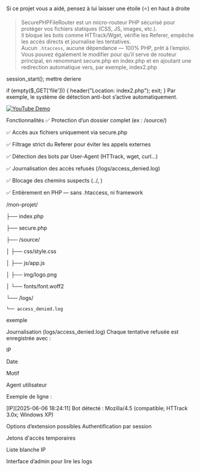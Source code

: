 Si ce projet vous a aidé, pensez à lui laisser une étoile (⭐) en haut à droite

> SecurePHPFileRouter est un micro-routeur PHP sécurisé pour protéger vos fichiers statiques (CSS, JS, images, etc.).  
> Il bloque les bots comme HTTrack/Wget, vérifie les Referer, empêche les accès directs et journalise les tentatives.  
> Aucun `.htaccess`, aucune dépendance — 100% PHP, prêt à l’emploi.
> Vous pouvez également le modifier pour qu’il serve de routeur principal, en renommant secure.php en index.php et en ajoutant une redirection automatique vers, par exemple, index2.php

session_start(); mettre deriere 

if (empty($_GET['file'])) {
    header("Location: index2.php");
    exit;
}
Par exemple, le système de détection anti-bot s’active automatiquement.


[![YouTube Demo](https://img.shields.io/badge/Demo-YouTube-red?logo=youtube)](https://youtu.be/UOnUyu8pFmM)



Fonctionnalités
✅ Protection d’un dossier complet (ex : /source/)

✅ Accès aux fichiers uniquement via secure.php

✅ Filtrage strict du Referer pour éviter les appels externes

✅ Détection des bots par User-Agent (HTTrack, wget, curl…)

✅ Journalisation des accès refusés (/logs/access_denied.log)

✅ Blocage des chemins suspects (../, \)

✅ Entièrement en PHP — sans .htaccess, ni framework


/mon-projet/

├── index.php

├── secure.php

├── /source/

│   ├── css/style.css

│   ├── js/app.js

│   ├── img/logo.png

│   └── fonts/font.woff2

└── /logs/

    └── access_denied.log
exemple

<link rel="stylesheet" href="secure.php?file=css/style.css">


<script src="secure.php?file=js/app.js"></script>



Journalisation (logs/access_denied.log)
Chaque tentative refusée est enregistrée avec :

IP

Date

Motif

Agent utilisateur

Exemple de ligne :

[IP][2025-06-06 18:24:11] Bot détecté : Mozilla/4.5 (compatible; HTTrack 3.0x; Windows XP)

 Options d’extension possibles
 Authentification par session

 Jetons d'accès temporaires

 Liste blanche IP

 Interface d’admin pour lire les logs




